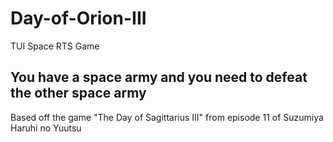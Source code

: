 # Day-of-Orion-III
TUI Space RTS Game

## You have a space army and you need to defeat the other space army
Based off the game "The Day of Sagittarius III" from episode 11 of Suzumiya Haruhi no Yuutsu
